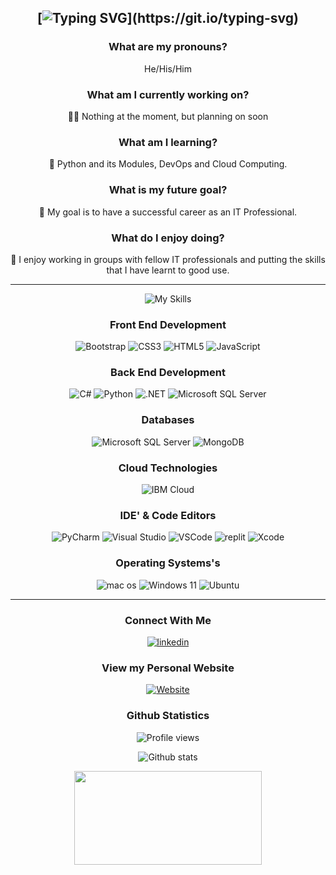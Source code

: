 <div align="center">

[![Typing SVG](https://readme-typing-svg.demolab.com?font=Noto&size=35&duration=800&color=2CF700&center=true&vCenter=true&multiline=true&repeat=false&random=false&width=550&height=175&lines=Hello;My+name+is+James+Railton;and;welcome+to+my+GitHub!!!)](https://git.io/typing-svg)
---

### What are my pronouns?
He/His/Him

### What am I currently working on?
👨‍💻 Nothing at the moment, but planning on soon

### What am I learning?
📖 Python and its Modules, DevOps and Cloud Computing.

### What is my future goal?
🏁 My goal is to have a successful career as an IT Professional.

### What do I enjoy doing?
👥 I enjoy working in groups with fellow IT professionals and putting the skills that I have learnt to good use.

---

![My Skills](https://github-readme-stats.vercel.app/api/top-langs/?username=jamesrailton23&theme=tokyonight&layout=compact)

### Front End Development
![Bootstrap](https://img.shields.io/badge/Bootstrap-563D7C?style=for-the-badge&logo=bootstrap&logoColor=white)
![CSS3](https://img.shields.io/badge/CSS3-1572B6?style=for-the-badge&logo=css3&logoColor=white)
![HTML5](https://img.shields.io/badge/HTML5-E34F26?style=for-the-badge&logo=html5&logoColor=white)
![JavaScript](https://img.shields.io/badge/JavaScript-323330?style=for-the-badge&logo=javascript&logoColor=F7DF1E)

### Back End Development
![C#](https://img.shields.io/badge/C%23-239120?style=for-the-badge&logo=c-sharp&logoColor=white)
![Python](https://img.shields.io/badge/Python-FFD43B?style=for-the-badge&logo=python&logoColor=blue)
![.NET](https://img.shields.io/badge/.NET-512BD4?style=for-the-badge&logo=dotnet&logoColor=white)
![Microsoft SQL Server](https://img.shields.io/badge/Microsoft%20SQL%20Server-CC2927?style=for-the-badge&logo=microsoft%20sql%20server&logoColor=white)

### Databases
![Microsoft SQL Server](https://img.shields.io/static/v1?style=for-the-badge&message=Microsoft+SQL+Server&color=CC2927&logo=Microsoft+SQL+Server&logoColor=FFFFFF&label=)
![MongoDB](https://img.shields.io/static/v1?style=for-the-badge&message=MongoDB&color=47A248&logo=MongoDB&logoColor=FFFFFF&label=)

### Cloud Technologies
![IBM Cloud](https://img.shields.io/static/v1?style=for-the-badge&message=IBM+Cloud&color=1261FE&logo=IBM+Cloud&logoColor=FFFFFF&label=)

### IDE' & Code Editors
![PyCharm](https://img.shields.io/badge/PyCharm-000000.svg?&style=for-the-badge&logo=PyCharm&logoColor=white)
![Visual Studio](https://img.shields.io/badge/Visual_Studio-5C2D91?style=for-the-badge&logo=visual%20studio&logoColor=white)
![VSCode](https://img.shields.io/badge/VSCode-0078D4?style=for-the-badge&logo=visual%20studio%20code&logoColor=white)
![replit](https://img.shields.io/badge/replit-667881?style=for-the-badge&logo=replit&logoColor=white)
![Xcode](https://img.shields.io/badge/Xcode-007ACC?style=for-the-badge&logo=Xcode&logoColor=white)

### Operating Systems's
![mac os](https://img.shields.io/badge/mac%20os-000000?style=for-the-badge&logo=apple&logoColor=white)
![Windows 11](https://img.shields.io/badge/Windows_11-0078d4?style=for-the-badge&logo=windows-11&logoColor=white)
![Ubuntu](https://img.shields.io/badge/Ubuntu-E95420?style=for-the-badge&logo=ubuntu&logoColor=white)

---

### Connect With Me
[![linkedin](https://img.shields.io/badge/linkedin-%231E77B5.svg?&style=for-the-badge&logo=linkedin&logoColor=white)](https://www.linkedin.com/in/james-railton/)

### View my Personal Website
[![Website](https://img.shields.io/badge/website-000000?style=for-the-badge&logo=About.me&logoColor=white)](https://jamesrailton23.github.io/)

### Github Statistics
![Profile views](https://komarev.com/ghpvc/?username=jamesrailton23&&style=flat-square)

![Github stats](https://github-readme-stats.vercel.app/api?username=jamesrailton23&show_icons=true&count_private=true&hide_border=true)
<p>
  <a href="https://ibb.co/Rpsy1kG"><img src="https://i.ibb.co/jvQRdP9/rainbow-badge-banner.png" width="300" height="150" /></a>
</p>
</div>

